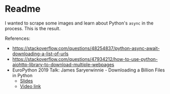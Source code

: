 # Readme

I wanted to scrape some images and learn about Python's `async` in the process. This is the result.

References:

- https://stackoverflow.com/questions/48254837/python-async-await-downloading-a-list-of-urls
- https://stackoverflow.com/questions/47934212/how-to-use-python-aiohttp-library-to-download-multiple-webpages
- EuroPython 2019 Talk: James Saryerwinnie - Downloading a Billion Files in Python
    - [Slides](https://ep2019.europython.eu/media/conference/slides/KNhQYeQ-downloading-a-billion-files-in-python.pdf)
    - [Video link](https://www.youtube.com/watch?v=E_oIU4IU2W8)
